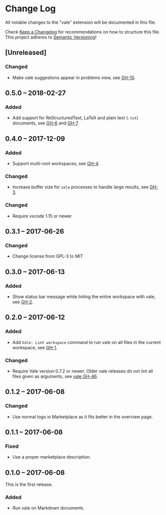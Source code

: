 # Change Log
All notable changes to the "vale" extension will be documented in this file.

Check [Keep a Changelog](http://keepachangelog.com/) for recommendations on how
to structure this file.  This project adheres to [Semantic
Versioning](http://semver.org/)!

## [Unreleased]
### Changed
- Make vale suggestions appear in problems view, see [GH-10][].

[GH-10]: https://github.com/lunaryorn/vscode-vale/pull/10

## 0.5.0 – 2018-02-27
### Added
- Add support for ReStructuredText, LaTeX and plain text (`.txt`) documents, see
  [GH-6][] and [GH-7][].

[GH-6]: https://github.com/lunaryorn/vscode-vale/issues/6
[GH-7]: https://github.com/lunaryorn/vscode-vale/pull/7

## 0.4.0 – 2017-12-09
### Added
- Support multi-root workspaces, see [GH-4][].

[GH-4]: https://github.com/lunaryorn/vscode-vale/issues/4

### Changed
- Increase buffer size for `vale` processes to handle large results, see
  [GH-3][].

[GH-3]: https://github.com/lunaryorn/vscode-vale/issues/3

### Changed
- Require vscode 1.15 or newer

## 0.3.1 – 2017-06-26
### Changed
- Change license from GPL-3 to MIT

## 0.3.0 – 2017-06-13
### Added
- Show status bar message while linting the entire workspace with vale, see
  [GH-2].

[GH-2]: https://github.com/lunaryorn/vscode-vale/issues/2

## 0.2.0 – 2017-06-12
### Added
- Add `Vale: Lint workspace` command to run vale on all files in the current
  workspace, see [GH-1][].

[GH-1]: https://github.com/lunaryorn/vscode-vale/issues/1.

### Changed
- Require Vale version 0.7.2 or newer.  Older vale releases do not lint all
  files given as arguments, see [vale GH-46][].

[vale GH-46]: https://github.com/ValeLint/vale/issues/46

## 0.1.2 – 2017-06-08
### Changed
- Use normal logo in Marketplace as it fits better in the overview page.

## 0.1.1 – 2017-06-08
### Fixed
- Use a proper marketplace description.

## 0.1.0 – 2017-06-08
This is the first release.

### Added
- Run vale on Markdown documents.
